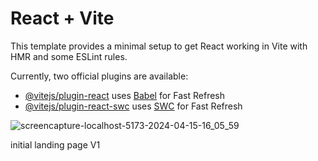 # React + Vite

This template provides a minimal setup to get React working in Vite with HMR and some ESLint rules.

Currently, two official plugins are available:

- [@vitejs/plugin-react](https://github.com/vitejs/vite-plugin-react/blob/main/packages/plugin-react/README.md) uses [Babel](https://babeljs.io/) for Fast Refresh
- [@vitejs/plugin-react-swc](https://github.com/vitejs/vite-plugin-react-swc) uses [SWC](https://swc.rs/) for Fast Refresh

![screencapture-localhost-5173-2024-04-15-16_05_59](https://github.com/AashutoshDL/VROOM/assets/165886572/83c2f4ed-099c-495e-932b-27f457f83b04)

initial landing page V1
